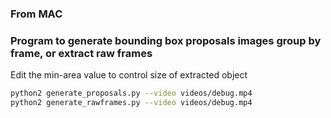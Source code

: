 ### From MAC 

### Program to generate bounding box proposals images group by frame, or extract raw frames 
Edit the min-area value to control size of extracted object 

```bash
python2 generate_proposals.py --video videos/debug.mp4
python2 generate_rawframes.py --video videos/debug.mp4
```


